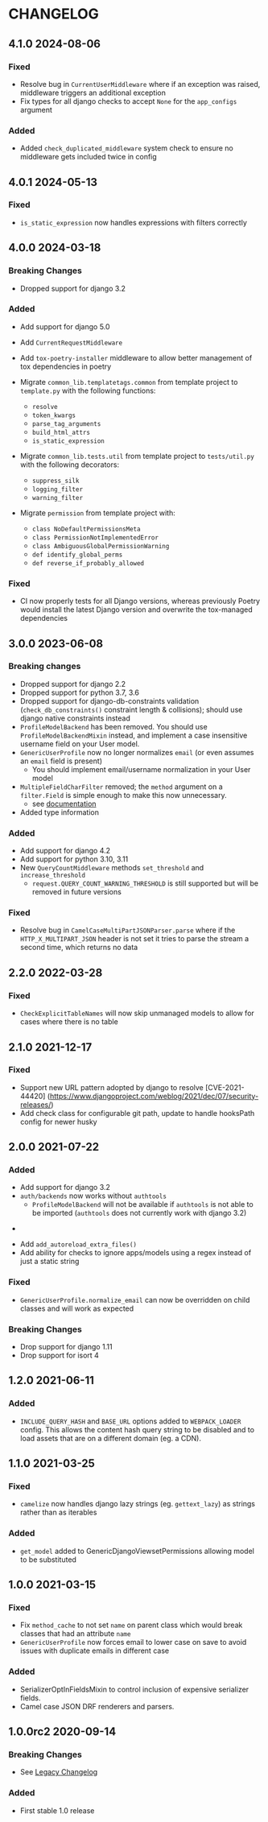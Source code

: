 # CHANGELOG

<!--
IMPORTANT: the build script extracts the most recent version from this file
so make sure you follow the template
-->

<!-- Use the poetry changelog as a template for each release:
## 1.2.3 2020-01-01

### Breaking Changes

* An Item

### Added

* An Item

### Changed

* An Item

### Fixed

* An Item

-->

## 4.1.0 2024-08-06

### Fixed

* Resolve bug in `CurrentUserMiddleware` where if an exception was raised, middleware triggers an additional exception
* Fix types for all django checks to accept `None` for the `app_configs` argument

### Added

* Added `check_duplicated_middleware` system check to ensure no middleware gets included twice in config

## 4.0.1 2024-05-13

### Fixed

* `is_static_expression` now handles expressions with filters correctly

## 4.0.0 2024-03-18

### Breaking Changes
* Dropped support for django 3.2

### Added

* Add support for django 5.0
* Add `CurrentRequestMiddleware`
* Add `tox-poetry-installer` middleware to allow better management of tox dependencies in poetry

* Migrate `common_lib.templatetags.common` from template project to `template.py` with the following functions:
    * `resolve`
    * `token_kwargs`
    * `parse_tag_arguments`
    * `build_html_attrs`
    * `is_static_expression`

* Migrate `common_lib.tests.util` from template project to `tests/util.py` with the following decorators:
    * `suppress_silk`
    * `logging_filter`
    * `warning_filter`

* Migrate `permission` from template project with:
    * `class NoDefaultPermissionsMeta`
    * `class PermissionNotImplementedError`
    * `class AmbiguousGlobalPermissionWarning`
    * `def identify_global_perms`
    * `def reverse_if_probably_allowed`

### Fixed

* CI now properly tests for all Django versions, whereas previously Poetry would install the latest Django version and overwrite the tox-managed dependencies

## 3.0.0 2023-06-08

### Breaking changes
* Dropped support for django 2.2
* Dropped support for python 3.7, 3.6
* Dropped support for django-db-constraints validation (`check_db_constraints()` constraint length & collisions); should use django native constraints instead
* `ProfileModelBackend` has been removed. You should use `ProfileModelBackendMixin` instead, and implement a case
  insensitive username field on your User model.
* `GenericUserProfile` now no longer normalizes `email` (or even assumes an `email` field is present)
  * You should implement email/username normalization in your User model
* `MultipleFieldCharFilter` removed; the `method` argument on a `filter.Field` is simple enough to make this now unnecessary.
  * see [documentation](https://django-filter.readthedocs.io/en/stable/ref/filters.html#method)
* Added type information

### Added

* Add support for django 4.2
* Add support for python 3.10, 3.11
* New `QueryCountMiddleware` methods `set_threshold` and `increase_threshold`
  * `request.QUERY_COUNT_WARNING_THRESHOLD` is still supported but will be removed in future versions

### Fixed

* Resolve bug in `CamelCaseMultiPartJSONParser.parse` where if the `HTTP_X_MULTIPART_JSON` header is not set it tries to parse the stream a second time, which returns no data

## 2.2.0 2022-03-28

### Fixed

* `CheckExplicitTableNames` will now skip unmanaged models to allow for cases where there is no table

## 2.1.0 2021-12-17

### Fixed
* Support new URL pattern adopted by django to resolve [CVE-2021-44420] (https://www.djangoproject.com/weblog/2021/dec/07/security-releases/)
* Add check class for configurable git path, update to handle hooksPath config for newer husky

## 2.0.0 2021-07-22

### Added

* Add support for django 3.2
* `auth/backends` now works without `authtools`
    * `ProfileModelBackend` will not be available if `authtools` is not able to be imported (`authtools` does not currently work with django 3.2)
* ````
* Add `add_autoreload_extra_files()`
* Add ability for checks to ignore apps/models using a regex instead of just a static string


### Fixed
* `GenericUserProfile.normalize_email` can now be overridden on child classes and will work as expected

### Breaking Changes
* Drop support for django 1.11
* Drop support for isort 4

## 1.2.0 2021-06-11

### Added

* `INCLUDE_QUERY_HASH` and `BASE_URL` options added to `WEBPACK_LOADER` config. This allows the content hash query string to
  be disabled and to load assets that are on a different domain (eg. a CDN).

## 1.1.0 2021-03-25

### Fixed

* `camelize` now handles django lazy strings (eg. `gettext_lazy`) as strings rather than as iterables

### Added

* `get_model` added to GenericDjangoViewsetPermissions allowing model to be substituted

## 1.0.0 2021-03-15

### Fixed

* Fix `method_cache` to not set `name` on parent class which would break classes that had an attribute `name`
* `GenericUserProfile` now forces email to lower case on save to avoid issues with duplicate emails in different case

### Added

* SerializerOptInFieldsMixin to control inclusion of expensive serializer fields.
* Camel case JSON DRF renderers and parsers.

## 1.0.0rc2 2020-09-14

### Breaking Changes

* See [Legacy Changelog](CHANGELOG-legacy.md)

### Added

* First stable 1.0 release
